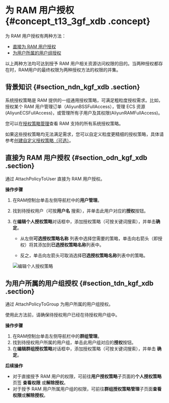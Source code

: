 # 为 RAM 用户授权 {#concept_t13_3gf_xdb .concept}

为 RAM 用户授权有两种方法：

-   [直接为 RAM 用户授权](#section_odn_kgf_xdb)
-   [为用户所属的用户组授权](#section_tdn_kgf_xdb)

以上两种方法均可达到授予 RAM 用户相关资源访问权限的目的。当两种授权都存在时，RAM用户的最终权限为两种授权方法的权限的并集。

## 背景知识 {#section_ndn_kgf_xdb .section}

系统授权策略是 RAM 提供的一组通用授权策略，可满足粗粒度授权需求。比如，授权某个 RAM 用户管理订单（AliyunBSSFullAccess），管理 ECS 资源\(AliyunECSFullAccess\)，或管理所有子用户及其权限\(AliyunRAMFullAccess\)。

您可以在[授权策略管理](../../../../intl.zh-CN/用户指南/授权管理/授权策略管理.md)查看 RAM 支持的所有系统授权策略。

如果这些授权策略均无法满足需求，您可以自定义粒度更精细的授权策略，具体请参考[创建自定义授权策略（可选）](intl.zh-CN/快速入门/创建自定义授权策略（可选）.md)。

## 直接为 RAM 用户授权 {#section_odn_kgf_xdb .section}

通过 AttachPolicyToUser 直接为 RAM 用户授权。

**操作步骤**

1.  在RAM控制台单击左侧导航栏中的**用户管理**。
2.  找到待授权用户（可按**用户名** 搜索），并单击此用户对应的**授权**按钮。
3.  在**编辑个人授权策略**对话框中，添加授权策略（可按关键词搜索），并单击**确定**。

    -   从左侧**可选授权策略名称** 列表中选择您需要的策略，单击向右箭头（即授权）将其添加到**已选授权策略名称**列表中。

    -   反之，单击向左箭头可取消选择**已选授权策略名称**列表中的策略。

    ![](http://static-aliyun-doc.oss-cn-hangzhou.aliyuncs.com/assets/img/12343/3542_zh-CN.png "编辑个人授权策略")


## 为用户所属的用户组授权 {#section_tdn_kgf_xdb .section}

通过 AttachPolicyToGroup 为用户所属的用户组授权。

使用此方法前，请确保待授权用户已经在待授权用户组中。

**操作步骤**

1.  在RAM控制台单击左侧导航栏中的**群组管理**。
2.  找到待授权用户所属的用户组，单击此用户组对应的**授权**按钮。
3.  在**编辑群组授权策略**对话框中，添加授权策略（可按关键词搜索），并单击 **确定**。

**后续操作**

-   对于直接授予 RAM 用户的权限，可前往**用户授权策略**子页面的**个人授权策略**页签 **查看权限** 或**解除授权**。
-   对于授予 RAM 用户所属用户组的权限，可前往**群组授权策略管理**子页面**查看权限**或**解除授权**。

